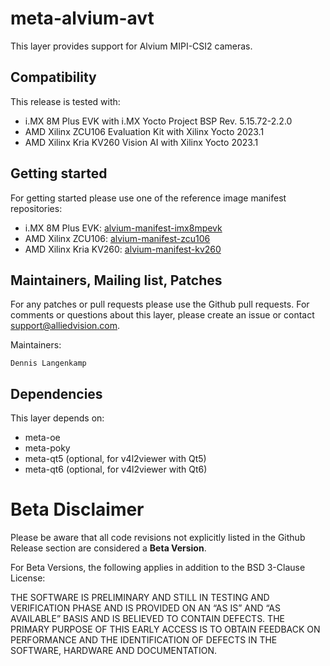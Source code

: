 # meta-alvium-avt

This layer provides support for Alvium MIPI-CSI2 cameras.


## Compatibility
This release is tested with:
- i.MX 8M Plus EVK with i.MX Yocto Project BSP Rev. 5.15.72-2.2.0
- AMD Xilinx ZCU106 Evaluation Kit with Xilinx Yocto 2023.1
- AMD Xilinx Kria KV260 Vision AI with Xilinx Yocto 2023.1

## Getting started
For getting started please use one of the reference image manifest repositories:
- i.MX 8M Plus EVK: [alvium-manifest-imx8mpevk](https://github.com/alliedvision/alvium-manifest-imx8mpevk)
- AMD Xilinx ZCU106: [alvium-manifest-zcu106](https://github.com/alliedvision/alvium-manifest-zcu106)
- AMD Xilinx Kria KV260: [alvium-manifest-kv260](https://github.com/alliedvision/alvium-manifest-kv260)

## Maintainers, Mailing list, Patches

For any patches or pull requests please use the Github pull requests.
For comments or questions about this layer, please create an issue or contact support@alliedvision.com.


Maintainers:

	Dennis Langenkamp

## Dependencies

This layer depends on:
 - meta-oe
 - meta-poky
 - meta-qt5 (optional, for v4l2viewer with Qt5)
 - meta-qt6 (optional, for v4l2viewer with Qt6)

# Beta Disclaimer

Please be aware that all code revisions not explicitly listed in the Github Release section are
considered a **Beta Version**.

For Beta Versions, the following applies in addition to the BSD 3-Clause License:

THE SOFTWARE IS PRELIMINARY AND STILL IN TESTING AND VERIFICATION PHASE AND IS PROVIDED ON AN “AS
IS” AND “AS AVAILABLE” BASIS AND IS BELIEVED TO CONTAIN DEFECTS. THE PRIMARY PURPOSE OF THIS EARLY
ACCESS IS TO OBTAIN FEEDBACK ON PERFORMANCE AND THE IDENTIFICATION OF DEFECTS IN THE SOFTWARE,
HARDWARE AND DOCUMENTATION.
